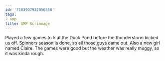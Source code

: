 ```yaml
---
id: '7103907932056550'
tags:
- amp
title: AMP Scrimmage
---
```


Played a few games to 5 at the Duck Pond before the thunderstorm kicked us off. Spinners season is done, so all those guys came out. Also a new girl named Claire. The games were good but the weather was really muggy, so it was kinda rough.
